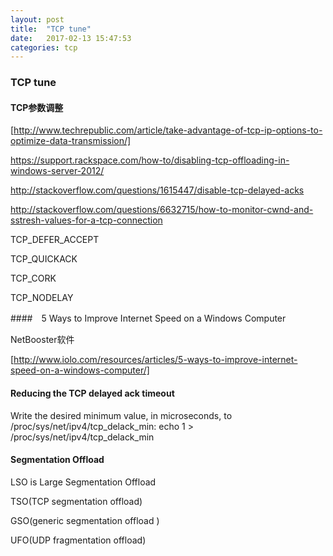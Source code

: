 ```yaml
---
layout: post
title:  "TCP tune"
date:   2017-02-13 15:47:53
categories: tcp
---
```


### TCP tune

#### TCP参数调整

[http://www.techrepublic.com/article/take-advantage-of-tcp-ip-options-to-optimize-data-transmission/]

https://support.rackspace.com/how-to/disabling-tcp-offloading-in-windows-server-2012/

http://stackoverflow.com/questions/1615447/disable-tcp-delayed-acks

http://stackoverflow.com/questions/6632715/how-to-monitor-cwnd-and-sstresh-values-for-a-tcp-connection

TCP_DEFER_ACCEPT

TCP_QUICKACK

TCP_CORK

TCP_NODELAY 

####　5 Ways to Improve Internet Speed on a Windows Computer

NetBooster软件

[http://www.iolo.com/resources/articles/5-ways-to-improve-internet-speed-on-a-windows-computer/]

#### Reducing the TCP delayed ack timeout

Write the desired minimum value, in microseconds, to /proc/sys/net/ipv4/tcp_delack_min:
echo 1 > /proc/sys/net/ipv4/tcp_delack_min

#### Segmentation Offload

LSO is Large Segmentation Offload

TSO(TCP segmentation offload)

GSO(generic segmentation offload )

UFO(UDP fragmentation offload)

